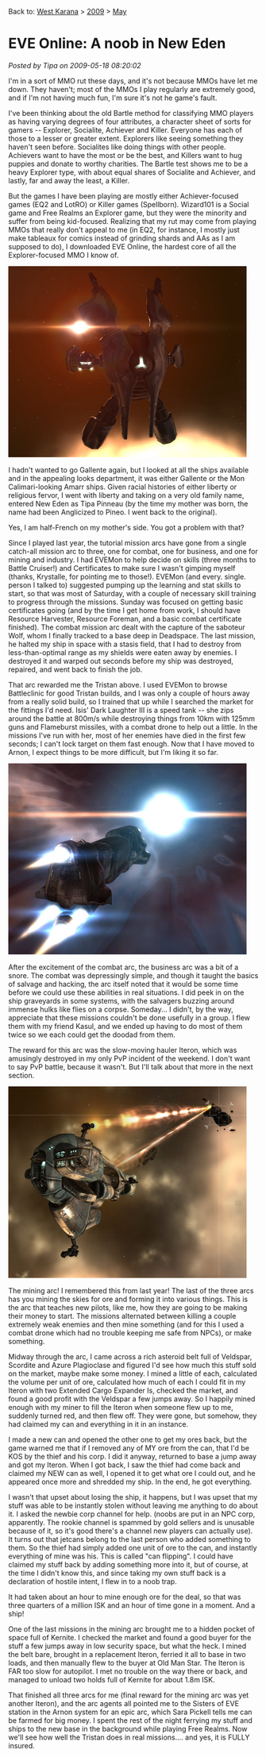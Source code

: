 Back to: [West Karana](/posts/westkarana.md) > [2009](/posts/2009/westkarana.md) > [May](./westkarana.md)
# EVE Online: A noob in New Eden

*Posted by Tipa on 2009-05-18 08:20:02*

I'm in a sort of MMO rut these days, and it's not because MMOs have let me down. They haven't; most of the MMOs I play regularly are extremely good, and if I'm not having much fun, I'm sure it's not he game's fault.

I've been thinking about the old Bartle method for classifying MMO players as having varying degrees of four attributes, a character sheet of sorts for gamers -- Explorer, Socialite, Achiever and Killer. Everyone has each of those to a lesser or greater extent. Explorers like seeing something they haven't seen before. Socialites like doing things with other people. Achievers want to have the most or be the best, and Killers want to hug puppies and donate to worthy charities. The Bartle test shows me to be a heavy Explorer type, with about equal shares of Socialite and Achiever, and lastly, far and away the least, a Killer.

But the games I have been playing are mostly either Achiever-focused games (EQ2 and LotRO) or Killer games (Spellborn). Wizard101 is a Social game and Free Realms an Explorer game, but they were the minority and suffer from being kid-focused. Realizing that my rut may come from playing MMOs that really don't appeal to me (in EQ2, for instance, I mostly just make tableaux for comics instead of grinding shards and AAs as I am supposed to do), I downloaded EVE Online, the hardest core of all the Explorer-focused MMO I know of.

![Isis' Dark Laughter III heads into combat](../../../uploads/2009/05/exefile-2009-05-17-20-53-19-11.jpg "Isis' Dark Laughter III heads into combat")

I hadn't wanted to go Gallente again, but I looked at all the ships available and in the appealing looks department, it was either Gallente or the Mon Calimari-looking Amarr ships. Given racial histories of either liberty or religious fervor, I went with liberty and taking on a very old family name, entered New Eden as Tipa Pinneau (by the time my mother was born, the name had been Anglicized to Pineo. I went back to the original).

Yes, I am half-French on my mother's side. You got a problem with that?

Since I played last year, the tutorial mission arcs have gone from a single catch-all mission arc to three, one for combat, one for business, and one for mining and industry. I had EVEMon to help decide on skills (three months to Battle Cruiser!) and Certificates to make sure I wasn't gimping myself (thanks, Krystalle, for pointing me to those!). EVEMon (and every. single. person I talked to) suggested pumping up the learning and stat skills to start, so that was most of Saturday, with a couple of necessary skill training to progress through the missions. Sunday was focused on getting basic certificates going (and by the time I get home from work, I should have Resource Harvester, Resource Foreman, and a basic combat certificate finished). The combat mission arc dealt with the capture of the saboteur Wolf, whom I finally tracked to a base deep in Deadspace. The last mission, he halted my ship in space with a stasis field, that I had to destroy from less-than-optimal range as my shields were eaten away by enemies. I destroyed it and warped out seconds before my ship was destroyed, repaired, and went back to finish the job.

That arc rewarded me the Tristan above. I used EVEMon to browse Battleclinic for good Tristan builds, and I was only a couple of hours away from a really solid build, so I trained that up while I searched the market for the fittings I'd need. Isis' Dark Laughter III is a speed tank -- she zips around the battle at 800m/s while destroying things from 10km with 125mm guns and Flameburst missiles, with a combat drone to help out a little. In the missions I've run with her, most of her enemies have died in the first few seconds; I can't lock target on them fast enough. Now that I have moved to Arnon, I expect things to be more difficult, but I'm liking it so far.

![Ship in Shadow heads into lowsec](../../../uploads/2009/05/exefile-2009-05-17-20-06-57-95.jpg "Ship in Shadow heads into lowsec")

After the excitement of the combat arc, the business arc was a bit of a snore. The combat was depressingly simple, and though it taught the basics of salvage and hacking, the arc itself noted that it would be some time before we could use these abilities in real situations. I did peek in on the ship graveyards in some systems, with the salvagers buzzing around immense hulks like flies on a corpse. Someday... I didn't, by the way, appreciate that these missions couldn't be done usefully in a group. I flew them with my friend Kasul, and we ended up having to do most of them twice so we each could get the doodad from them.

The reward for this arc was the slow-moving hauler Iteron, which was amusingly destroyed in my only PvP incident of the weekend. I don't want to say PvP battle, because it wasn't. But I'll talk about that more in the next section.

![Mining Kernite](../../../uploads/2009/05/exefile-2009-05-17-15-06-18-86.jpg "Mining Kernite")

The mining arc! I remembered this from last year! The last of the three arcs has you mining the skies for ore and forming it into various things. This is the arc that teaches new pilots, like me, how they are going to be making their money to start. The missions alternated between killing a couple extremely weak enemies and then mine something (and for this I used a combat drone which had no trouble keeping me safe from NPCs), or make something.

Midway through the arc, I came across a rich asteroid belt full of Veldspar, Scordite and Azure Plagioclase and figured I'd see how much this stuff sold on the market, maybe make some money. I mined a little of each, calculated the volume per unit of ore, calculated how much of each I could fit in my Iteron with two Extended Cargo Expander Is, checked the market, and found a good profit with the Veldspar a few jumps away. So I happily mined enough with my miner to fill the Iteron when someone flew up to me, suddenly turned red, and then flew off. They were gone, but somehow, they had claimed my can and everything in it in an instance.

I made a new can and opened the other one to get my ores back, but the game warned me that if I removed any of MY ore from the can, that I'd be KOS by the thief and his corp. I did it anyway, returned to base a jump away and got my Iteron. When I got back, I saw the thief had come back and claimed my NEW can as well, I opened it to get what ore I could out, and he appeared once more and shredded my ship. In the end, he got everything.

I wasn't that upset about losing the ship, it happens, but I was upset that my stuff was able to be instantly stolen without leaving me anything to do about it. I asked the newbie corp channel for help. (noobs are put in an NPC corp, apparently. The rookie channel is spammed by gold sellers and is unusable because of it, so it's good there's a channel new players can actually use). It turns out that jetcans belong to the last person who added something to them. So the thief had simply added one unit of ore to the can, and instantly everything of mine was his. This is called "can flipping". I could have claimed my stuff back by adding something more into it, but of course, at the time I didn't know this, and since taking my own stuff back is a declaration of hostile intent, I flew in to a noob trap.

It had taken about an hour to mine enough ore for the deal, so that was three quarters of a million ISK and an hour of time gone in a moment. And a ship!

One of the last missions in the mining arc brought me to a hidden pocket of space full of Kernite. I checked the market and found a good buyer for the stuff a few jumps away in low security space, but what the heck. I mined the belt bare, brought in a replacement Iteron, ferried it all to base in two loads, and then manually flew to the buyer at Old Man Star. The Iteron is FAR too slow for autopilot. I met no trouble on the way there or back, and managed to unload two holds full of Kernite for about 1.8m ISK.

That finished all three arcs for me (final reward for the mining arc was yet another Iteron), and the arc agents all pointed me to the Sisters of EVE station in the Arnon system for an epic arc, which Sara Pickell tells me can be farmed for big money. I spent the rest of the night ferrying my stuff and ships to the new base in the background while playing Free Realms. Now we'll see how well the Tristan does in real missions.... and yes, it is FULLY insured.

